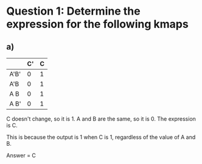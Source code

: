 
# Question 1: Determine the expression for the following kmaps



## a)

|     | C'| C |
|-----|---|---|
| A'B'| 0 | 1 |
| A'B | 0 | 1 |
| A B | 0 | 1 |
| A B'| 0 | 1 |

C doesn't change, so it is 1. A and B are the same, so it is 0. The expression is C.

This is because the output is 1 when C is 1, regardless of the value of A and B.

Answer = C

